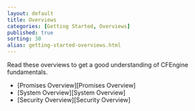 ```yaml
---
layout: default
title: Overviews
categories: [Getting Started, Overviews]
published: true
sorting: 30
alias: getting-started-overviews.html
---
```


Read these overviews to get a good understanding of CFEngine fundamentals.

* [Promises Overview][Promises Overview]
* [System Overview][System Overview]
* [Security Overview][Security Overview]


